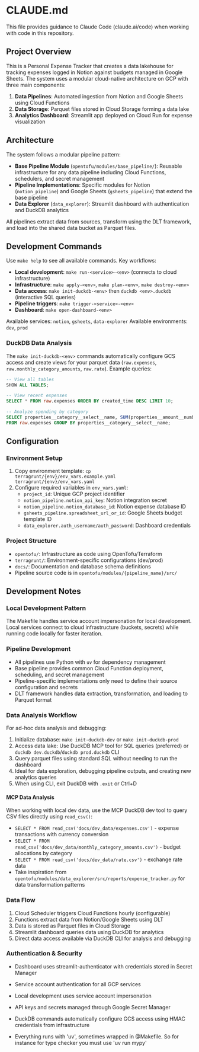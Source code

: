 # CLAUDE.md

This file provides guidance to Claude Code (claude.ai/code) when working with code in this repository.

## Project Overview

This is a Personal Expense Tracker that creates a data lakehouse for tracking expenses logged in Notion against budgets managed in Google Sheets. The system uses a modular cloud-native architecture on GCP with three main components:

1. **Data Pipelines**: Automated ingestion from Notion and Google Sheets using Cloud Functions
2. **Data Storage**: Parquet files stored in Cloud Storage forming a data lake
3. **Analytics Dashboard**: Streamlit app deployed on Cloud Run for expense visualization

## Architecture

The system follows a modular pipeline pattern:

- **Base Pipeline Module** (`opentofu/modules/base_pipeline/`): Reusable infrastructure for any data pipeline including Cloud Functions, schedulers, and secret management
- **Pipeline Implementations**: Specific modules for Notion (`notion_pipeline`) and Google Sheets (`gsheets_pipeline`) that extend the base pipeline
- **Data Explorer** (`data_explorer`): Streamlit dashboard with authentication and DuckDB analytics

All pipelines extract data from sources, transform using the DLT framework, and load into the shared data bucket as Parquet files.

## Development Commands

Use `make help` to see all available commands. Key workflows:

- **Local development**: `make run-<service>-<env>` (connects to cloud infrastructure)
- **Infrastructure**: `make apply-<env>`, `make plan-<env>`, `make destroy-<env>`
- **Data access**: `make init-duckdb-<env>` then `duckdb <env>.duckdb` (interactive SQL queries)
- **Pipeline triggers**: `make trigger-<service>-<env>`
- **Dashboard**: `make open-dashboard-<env>`

Available services: `notion`, `gsheets`, `data-explorer`
Available environments: `dev`, `prod`

### DuckDB Data Analysis

The `make init-duckdb-<env>` commands automatically configure GCS access and create views for your parquet data (`raw.expenses`, `raw.monthly_category_amounts`, `raw.rate`). Example queries:

```sql
-- View all tables
SHOW ALL TABLES;

-- View recent expenses
SELECT * FROM raw.expenses ORDER BY created_time DESC LIMIT 10;

-- Analyze spending by category
SELECT properties__category__select__name, SUM(properties__amount__number) as total
FROM raw.expenses GROUP BY properties__category__select__name;
```

## Configuration

### Environment Setup

1. Copy environment template: `cp terragrunt/{env}/env_vars.example.yaml terragrunt/{env}/env_vars.yaml`
2. Configure required variables in `env_vars.yaml`:
   - `project_id`: Unique GCP project identifier
   - `notion_pipeline.notion_api_key`: Notion integration secret
   - `notion_pipeline.notion_database_id`: Notion expense database ID
   - `gsheets_pipeline.spreadsheet_url_or_id`: Google Sheets budget template ID
   - `data_explorer.auth_username/auth_password`: Dashboard credentials

### Project Structure

- `opentofu/`: Infrastructure as code using OpenTofu/Terraform
- `terragrunt/`: Environment-specific configurations (dev/prod)
- `docs/`: Documentation and database schema definitions
- Pipeline source code is in `opentofu/modules/{pipeline_name}/src/`

## Development Notes

### Local Development Pattern

The Makefile handles service account impersonation for local development. Local services connect to cloud infrastructure (buckets, secrets) while running code locally for faster iteration.

### Pipeline Development

- All pipelines use Python with `uv` for dependency management
- Base pipeline provides common Cloud Function deployment, scheduling, and secret management
- Pipeline-specific implementations only need to define their source configuration and secrets
- DLT framework handles data extraction, transformation, and loading to Parquet format

### Data Analysis Workflow

For ad-hoc data analysis and debugging:

1. Initialize database: `make init-duckdb-dev` or `make init-duckdb-prod`
2. Access data lake: Use DuckDB MCP tool for SQL queries (preferred) or `duckdb dev.duckdb`/`duckdb prod.duckdb` CLI
3. Query parquet files using standard SQL without needing to run the dashboard
4. Ideal for data exploration, debugging pipeline outputs, and creating new analytics queries
5. When using CLI, exit DuckDB with `.exit` or Ctrl+D

#### MCP Data Analysis

When working with local dev data, use the MCP DuckDB dev tool to query CSV files directly using `read_csv()`:

- `SELECT * FROM read_csv('docs/dev_data/expenses.csv')` - expense transactions with currency conversion
- `SELECT * FROM read_csv('docs/dev_data/monthly_category_amounts.csv')` - budget allocations by category  
- `SELECT * FROM read_csv('docs/dev_data/rate.csv')` - exchange rate data
- Take inspiration from `opentofu/modules/data_explorer/src/reports/expense_tracker.py` for data transformation patterns

### Data Flow

1. Cloud Scheduler triggers Cloud Functions hourly (configurable)
2. Functions extract data from Notion/Google Sheets using DLT
3. Data is stored as Parquet files in Cloud Storage
4. Streamlit dashboard queries data using DuckDB for analytics
5. Direct data access available via DuckDB CLI for analysis and debugging

### Authentication & Security

- Dashboard uses streamlit-authenticator with credentials stored in Secret Manager
- Service account authentication for all GCP services
- Local development uses service account impersonation
- API keys and secrets managed through Google Secret Manager
- DuckDB commands automatically configure GCS access using HMAC credentials from infrastructure

- Everything runs with 'uv', sometimes wrapped in @Makefile. So for instance for type checker you must use 'uv run mypy'